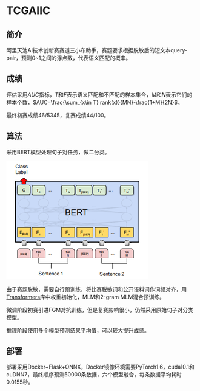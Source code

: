 # TCGAIIC

## 简介

阿里天池AI技术创新赛赛道三小布助手，赛题要求根据脱敏后的短文本query-pair，预测0~1之间的浮点数，代表语义匹配的概率。

## 成绩

评估采用$AUC$指标，$T$和$F$表示语义匹配和不匹配的样本集合，$M$和$N$表示它们的样本个数，$AUC=\frac{\sum_{x\in T} rank(x)}{MN}-\frac{1+M}{2N}$。

最终初赛成绩46/5345，复赛成绩44/100。

## 算法

采用BERT模型处理句子对任务，做二分类。

![bert](asset/bert.png)

由于赛题脱敏，需要自行预训练，将比赛脱敏词和公开语料词作词频对齐，用[Transformers](https://huggingface.co/models)库中权重初始化，MLM和2-gram MLM混合预训练。

微调阶段初赛引进FGM对抗训练，但是复赛影响很小，仍然采用原始句子对分类模型。

推理阶段使用多个模型预测结果平均值，可以较大提升成绩。

## 部署

部署采用Docker+Flask+ONNX，Docker镜像环境需要PyTorch1.6，cuda10.1和cuDNN7，最终顺序预测50000条数据，六个模型融合，每条数据平均耗时0.0155秒。


